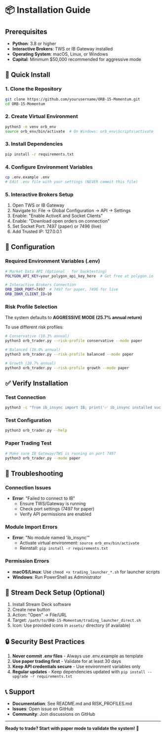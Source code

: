 # 📦 Installation Guide

## Prerequisites

- **Python**: 3.8 or higher
- **Interactive Brokers**: TWS or IB Gateway installed
- **Operating System**: macOS, Linux, or Windows
- **Capital**: Minimum $50,000 recommended for aggressive mode

## 🚀 Quick Install

### 1. Clone the Repository
```bash
git clone https://github.com/yourusername/ORB-15-Momentum.git
cd ORB-15-Momentum
```

### 2. Create Virtual Environment
```bash
python3 -m venv orb_env
source orb_env/bin/activate  # On Windows: orb_env\Scripts\activate
```

### 3. Install Dependencies
```bash
pip install -r requirements.txt
```

### 4. Configure Environment Variables
```bash
cp .env.example .env
# Edit .env file with your settings (NEVER commit this file)
```

### 5. Interactive Brokers Setup
1. Open TWS or IB Gateway
2. Navigate to: File → Global Configuration → API → Settings
3. Enable: "Enable ActiveX and Socket Clients"
4. Enable: "Download open orders on connection"
5. Set Socket Port: 7497 (paper) or 7496 (live)
6. Add Trusted IP: 127.0.0.1

## 🔧 Configuration

### Required Environment Variables (.env)
```bash
# Market Data API (Optional - for backtesting)
POLYGON_API_KEY=your_polygon_api_key_here  # Get free at polygon.io

# Interactive Brokers Connection
ORB_IBKR_PORT=7497  # 7497 for paper, 7496 for live
ORB_IBKR_CLIENT_ID=10
```

### Risk Profile Selection
The system defaults to **AGGRESSIVE MODE (25.7% annual return)**

To use different risk profiles:
```bash
# Conservative (10.3% annual)
python3 orb_trader.py --risk-profile conservative --mode paper

# Balanced (16.0% annual)
python3 orb_trader.py --risk-profile balanced --mode paper

# Growth (20.7% annual)
python3 orb_trader.py --risk-profile growth --mode paper
```

## ✅ Verify Installation

### Test Connection
```bash
python3 -c "from ib_insync import IB; print('✅ ib_insync installed successfully')"
```

### Test Configuration
```bash
python3 orb_trader.py --help
```

### Paper Trading Test
```bash
# Make sure IB Gateway/TWS is running on port 7497
python3 orb_trader.py --mode paper
```

## 🐛 Troubleshooting

### Connection Issues
- **Error**: "Failed to connect to IB"
  - Ensure TWS/Gateway is running
  - Check port settings (7497 for paper)
  - Verify API permissions are enabled

### Module Import Errors
- **Error**: "No module named 'ib_insync'"
  - Activate virtual environment: `source orb_env/bin/activate`
  - Reinstall: `pip install -r requirements.txt`

### Permission Errors
- **macOS/Linux**: Use `chmod +x trading_launcher_*.sh` for launcher scripts
- **Windows**: Run PowerShell as Administrator

## 📱 Stream Deck Setup (Optional)

1. Install Stream Deck software
2. Create new button
3. Action: "Open" → File/URL
4. Target: `/path/to/ORB-15-Momentum/trading_launcher_direct.sh`
5. Icon: Use provided icons in `assets/` directory (if available)

## 🔒 Security Best Practices

1. **Never commit .env files** - Always use .env.example as template
2. **Use paper trading first** - Validate for at least 30 days
3. **Keep API credentials secure** - Use environment variables only
4. **Regular updates** - Keep dependencies updated with `pip install --upgrade -r requirements.txt`

## 📞 Support

- **Documentation**: See README.md and RISK_PROFILES.md
- **Issues**: Open issue on GitHub
- **Community**: Join discussions on GitHub

---

**Ready to trade? Start with paper mode to validate the system!** 🚀